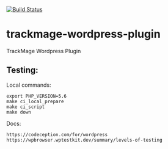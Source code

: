 [![Build Status](https://travis-ci.org/trackmage/trackmage-wordpress-plugin.svg?branch=master)](https://travis-ci.org/trackmage/trackmage-wordpress-plugin)

# trackmage-wordpress-plugin
TrackMage Wordpress Plugin


## Testing:

Local commands:
```
export PHP_VERSION=5.6
make ci_local_prepare
make ci_script
make down
```

Docs:
```
https://codeception.com/for/wordpress
https://wpbrowser.wptestkit.dev/summary/levels-of-testing
```
